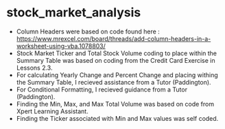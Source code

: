 # stock_market_analysis

* Column Headers were based on code found here : https://www.mrexcel.com/board/threads/add-column-headers-in-a-worksheet-using-vba.1078803/
* Stock Market Ticker and Total Stock Volume coding to place within the Summary Table was based on coding from the Credit Card Exercise in Lessons 2.3.
* For calculating Yearly Change and Percent Change and placing withing the Summary Table, I recieved assistance from a Tutor (Paddington).
* For Conditional Formatting, I recieved guidance from a Tutor (Paddington).
* Finding the Min, Max, and Max Total Volume was based on code from Xpert Learning Assistant.
* Finding the Ticker associated with Min and Max values was self coded.

